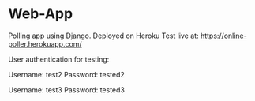 # Web-App
Polling app using Django. Deployed on Heroku
Test live at: https://online-poller.herokuapp.com/

User authentication for testing:


Username: test2
Password: tested2

Username: test3
Password: tested3
